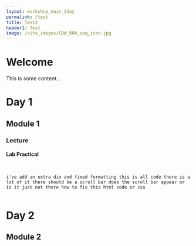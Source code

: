 ```yaml
---
layout: workshop_main_2day
permalink: /test
title: Test2
header1: Test
image: /site_images/CBW_RNA_seq_icon.jpg
---
```


# Welcome

This is some content...

# Day 1

## Module 1

### Lecture

#### Lab Practical


<div style="overflow:scroll">


<pre><code>
i've add an extra div and fixed formatting this is all code there is a lot of it there should be a scroll bar does the scroll bar appear or is it just not there how to fix this html code or css
</code></pre>


</div>



# Day 2

## Module 2
